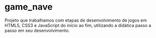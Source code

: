 # game_nave
Projeto  que trabalhamos com etapas de desenvolvimento de jogos em HTML5, CSS3 e JavaScript do início ao fim, utilizando a didática passo a passo em seu desenvolvimento.  
